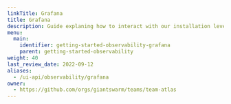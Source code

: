 ```yaml
---
linkTitle: Grafana
title: Grafana
description: Guide explaning how to interact with our installation level grafana (accessing the metrics, creating custom dashboards).
menu:
  main:
    identifier: getting-started-observability-grafana
    parent: getting-started-observability
weight: 40
last_review_date: 2022-09-12
aliases:
  - /ui-api/observability/grafana
owner:
  - https://github.com/orgs/giantswarm/teams/team-atlas
---
```

